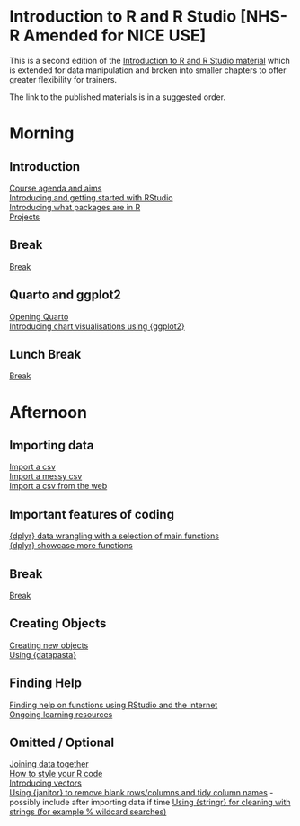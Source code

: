 
# Introduction to R and R Studio [NHS-R Amended for NICE USE]

<!-- badges: start -->
<!-- badges: end -->

This is a second edition of the [Introduction to R and R Studio material](https://github.com/nice-data-and-analytics/intro_r/tree/main) which is 
extended for data manipulation and broken into smaller chapters to offer greater
flexibility for trainers. 

The link to the published materials is in a suggested
order.

# Morning

## Introduction 
[Course agenda and aims](https://nice-data-and-analytics.github.io/intro-r-rstudio/session-intro.html#/title-slide)  
[Introducing and getting started with RStudio](https://nice-data-and-analytics.github.io/intro-r-rstudio/session-rstudio.html#/title-slide)  
[Introducing what packages are in R](https://nice-data-and-analytics.github.io/intro-r-rstudio/session-packages.html#/title-slide)  
[Projects](https://nice-data-and-analytics.github.io/intro-r-rstudio/session-projects.html#/title-slide)  

## Break
[Break](https://nice-data-and-analytics.github.io/intro-r-rstudio/session-break-slide.html#/title-slide)  

## Quarto and ggplot2
[Opening Quarto](https://nice-data-and-analytics.github.io/intro-r-rstudio/session-quarto.html#/title-slide)  
[Introducing chart visualisations using {ggplot2}](https://nice-data-and-analytics.github.io/intro_r/04-workshop_ggplot2.html#1)

## Lunch Break
[Break](https://nice-data-and-analytics.github.io/intro-r-rstudio/session-break-slide.html#/title-slide)  

# Afternoon

## Importing data
[Import a csv](https://nice-data-and-analytics.github.io/intro-r-rstudio/session-csv.html#/title-slide)  
[Import a messy csv](https://nice-data-and-analytics.github.io/intro-r-rstudio/session-messy-csv.html#/title-slide)  
[Import a csv from the web](https://nice-data-and-analytics.github.io/intro-r-rstudio/session-csv-url.html#/title-slide)  

## Important features of coding
[{dplyr} data wrangling with a selection of main functions](https://nice-data-and-analytics.github.io/intro-r-rstudio/session-dplyr-wrangling.html#/title-slide)  
[{dplyr} showcase more functions](https://nice-data-and-analytics.github.io/intro-r-rstudio/session-dplyr-showcase.html#/title-slide)  

## Break
[Break](https://nice-data-and-analytics.github.io/intro-r-rstudio/session-break-slide.html#/title-slide)  

## Creating Objects
[Creating new objects](https://nice-data-and-analytics.github.io/intro-r-rstudio/session-objects.html#/title-slide)  
[Using {datapasta}](https://nice-data-and-analytics.github.io/intro-r-rstudio/session-datapasta.html#/title-slide)  

## Finding Help
[Finding help on functions using RStudio and the internet](https://nice-data-and-analytics.github.io/intro_r/05-workshop_functions.html#1)  
[Ongoing learning resources](https://nice-data-and-analytics.github.io/intro_r/09-workshop-learning.html#1)  


## Omitted / Optional

[Joining data together](https://nice-data-and-analytics.github.io/intro-r-rstudio/session-joins.html#/title-slide)  
[How to style your R code](https://nice-data-and-analytics.github.io/intro-r-rstudio/session-styling.html#/title-slide)  
[Introducing vectors](https://nice-data-and-analytics.github.io/intro-r-rstudio/session-vectors.html#/title-slide)  
[Using {janitor} to remove blank rows/columns and tidy column names](https://nice-data-and-analytics.github.io/intro-r-rstudio/session-janitor.html#/title-slide)  - possibly include after importing data if time
[Using {stringr} for cleaning with strings (for example % wildcard searches)](https://nice-data-and-analytics.github.io/intro-r-rstudio/session-stringr.html#/title-slide)  

